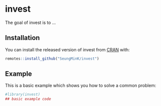 
<!-- README.md is generated from README.Rmd. Please edit that file -->

# invest

<!-- badges: start -->

<!-- badges: end -->

The goal of invest is to …

## Installation

You can install the released version of invest from
[CRAN](https://CRAN.R-project.org) with:

``` r
remotes::install_github("SeungMinK/invest")
```

## Example

This is a basic example which shows you how to solve a common problem:

``` r
#library(invest)
## basic example code
```
